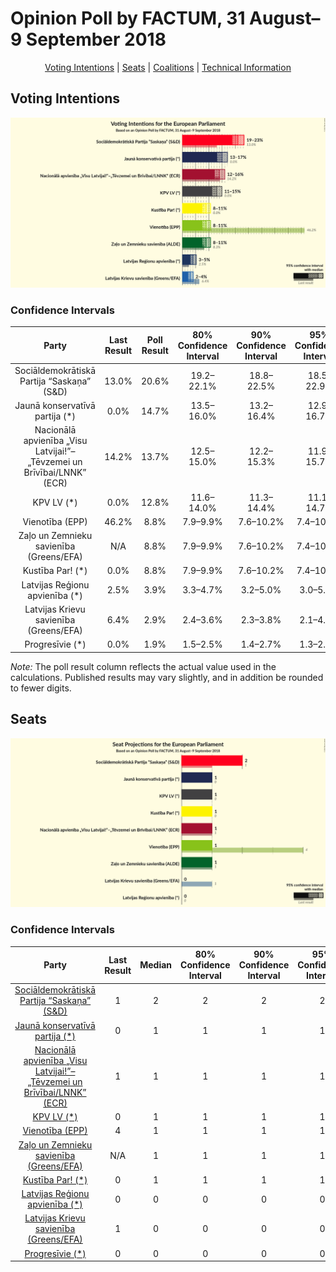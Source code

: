 # Opinion Poll by FACTUM, 31 August–9 September 2018

<p align="center"><a href="#voting-intentions">Voting Intentions</a> | <a href="#seats">Seats</a> | <a href="#coalitions">Coalitions</a> | <a href="#technical-information">Technical Information</a></p>

## Voting Intentions

![Graph with voting intentions not yet produced](2018-09-09-FACTUM.png "Voting Intentions")

### Confidence Intervals

| Party | Last Result | Poll Result | 80% Confidence Interval | 90% Confidence Interval | 95% Confidence Interval | 99% Confidence Interval |
|:-----:|:-----------:|:-----------:|:-----------------------:|:-----------------------:|:-----------------------:|:-----------------------:|
| Sociāldemokrātiskā Partija “Saskaņa” (S&D) | 13.0% | 20.6% | 19.2–22.1% |18.8–22.5% |18.5–22.9% |17.8–23.6% |
| Jaunā konservatīvā partija (*) | 0.0% | 14.7% | 13.5–16.0% |13.2–16.4% |12.9–16.7% |12.3–17.4% |
| Nacionālā apvienība „Visu Latvijai!”–„Tēvzemei un Brīvībai/LNNK” (ECR) | 14.2% | 13.7% | 12.5–15.0% |12.2–15.3% |11.9–15.7% |11.4–16.3% |
| KPV LV (*) | 0.0% | 12.8% | 11.6–14.0% |11.3–14.4% |11.1–14.7% |10.5–15.3% |
| Vienotība (EPP) | 46.2% | 8.8% | 7.9–9.9% |7.6–10.2% |7.4–10.5% |7.0–11.0% |
| Zaļo un Zemnieku savienība (Greens/EFA) | N/A | 8.8% | 7.9–9.9% |7.6–10.2% |7.4–10.5% |7.0–11.0% |
| Kustība Par! (*) | 0.0% | 8.8% | 7.9–9.9% |7.6–10.2% |7.4–10.5% |7.0–11.0% |
| Latvijas Reģionu apvienība (*) | 2.5% | 3.9% | 3.3–4.7% |3.2–5.0% |3.0–5.2% |2.7–5.6% |
| Latvijas Krievu savienība (Greens/EFA) | 6.4% | 2.9% | 2.4–3.6% |2.3–3.8% |2.1–4.0% |1.9–4.4% |
| Progresīvie (*) | 0.0% | 1.9% | 1.5–2.5% |1.4–2.7% |1.3–2.8% |1.1–3.2% |

*Note:* The poll result column reflects the actual value used in the calculations. Published results may vary slightly, and in addition be rounded to fewer digits.

## Seats

![Graph with seats not yet produced](2018-09-09-FACTUM-seats.png "Seats")

### Confidence Intervals

| Party | Last Result | Median | 80% Confidence Interval | 90% Confidence Interval | 95% Confidence Interval | 99% Confidence Interval |
|:-----:|:-----------:|:------:|:-----------------------:|:-----------------------:|:-----------------------:|:-----------------------:|
| <a href="#sociāldemokrātiskā-partija-“saskaņa”-(s&d)">Sociāldemokrātiskā Partija “Saskaņa” (S&D)</a> | 1 | 2 | 2 |2 |2 |2 |
| <a href="#jaunā-konservatīvā-partija-(*)">Jaunā konservatīvā partija (*)</a> | 0 | 1 | 1 |1 |1 |1 |
| <a href="#nacionālā-apvienība-„visu-latvijai!”–„tēvzemei-un-brīvībai/lnnk”-(ecr)">Nacionālā apvienība „Visu Latvijai!”–„Tēvzemei un Brīvībai/LNNK” (ECR)</a> | 1 | 1 | 1 |1 |1 |1 |
| <a href="#kpv-lv-(*)">KPV LV (*)</a> | 0 | 1 | 1 |1 |1 |1 |
| <a href="#vienotība-(epp)">Vienotība (EPP)</a> | 4 | 1 | 1 |1 |1 |1 |
| <a href="#zaļo-un-zemnieku-savienība-(greens/efa)">Zaļo un Zemnieku savienība (Greens/EFA)</a> | N/A | 1 | 1 |1 |1 |1 |
| <a href="#kustība-par!-(*)">Kustība Par! (*)</a> | 0 | 1 | 1 |1 |1 |1 |
| <a href="#latvijas-reģionu-apvienība-(*)">Latvijas Reģionu apvienība (*)</a> | 0 | 0 | 0 |0 |0 |0 |
| <a href="#latvijas-krievu-savienība-(greens/efa)">Latvijas Krievu savienība (Greens/EFA)</a> | 1 | 0 | 0 |0 |0 |0 |
| <a href="#progresīvie-(*)">Progresīvie (*)</a> | 0 | 0 | 0 |0 |0 |0 |

